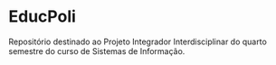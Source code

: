 # EducPoli
Repositório destinado ao Projeto Integrador Interdisciplinar do quarto semestre do curso de Sistemas de Informação.
